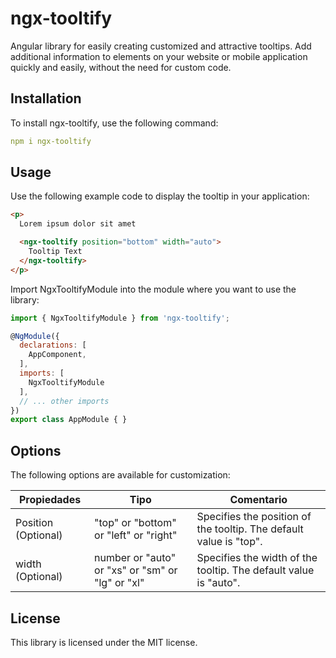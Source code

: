 # ngx-tooltify

Angular library for easily creating customized and attractive tooltips. Add additional information to elements on your website or mobile application quickly and easily, without the need for custom code.

## Installation

To install ngx-tooltify, use the following command:

```yml
npm i ngx-tooltify
```

## Usage

Use the following example code to display the tooltip in your application:

```html
<p>
  Lorem ipsum dolor sit amet

  <ngx-tooltify position="bottom" width="auto">
    Tooltip Text
  </ngx-tooltify>
</p>
```

Import NgxTooltifyModule into the module where you want to use the library:

```javascript
import { NgxTooltifyModule } from 'ngx-tooltify';

@NgModule({
  declarations: [
    AppComponent,
  ],
  imports: [
    NgxTooltifyModule
  ],
  // ... other imports
})
export class AppModule { }
```

## Options

The following options are available for customization:

| Propiedades | Tipo | Comentario |
| --- | --- | --- |
| Position (Optional) | "top" or "bottom" or "left" or "right" | Specifies the position of the tooltip. The default value is "top". |
| width (Optional) | number or "auto" or "xs" or "sm" or "lg" or "xl" | Specifies the width of the tooltip. The default value is "auto". |

## License

This library is licensed under the MIT license.
